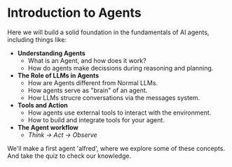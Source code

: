 # Introduction to Agents

Here we will  build a solid foundation in the fundamentals of AI agents, including things like:

* **Understanding Agents**
  * What is an Agent, and how does it work?
  * How do agents make decissions during reasoning and planning.
* **The Role of LLMs in Agents**
  * How are Agents different from Normal LLMs.
  * How agents serve as "brain" of an agent.
  * How LLMs strucre conversations via the messages system.
* **Tools and Action**
  * How agents use external tools to interact with the environment.
  * How to build and integrate tools for your agent.
* **The Agent workflow**
  * *Think -> Act -> Observe*

We'll make a first agent 'alfred', where we explore some of these concepts. And take the quiz to check our knowledge.
